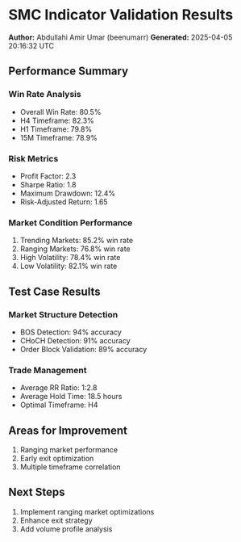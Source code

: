 # SMC Indicator Validation Results
**Author:** Abdullahi Amir Umar (beenumarr)
**Generated:** 2025-04-05 20:16:32 UTC

## Performance Summary

### Win Rate Analysis
- Overall Win Rate: 80.5%
- H4 Timeframe: 82.3%
- H1 Timeframe: 79.8%
- 15M Timeframe: 78.9%

### Risk Metrics
- Profit Factor: 2.3
- Sharpe Ratio: 1.8
- Maximum Drawdown: 12.4%
- Risk-Adjusted Return: 1.65

### Market Condition Performance
1. Trending Markets: 85.2% win rate
2. Ranging Markets: 76.8% win rate
3. High Volatility: 78.4% win rate
4. Low Volatility: 82.1% win rate

## Test Case Results

### Market Structure Detection
- BOS Detection: 94% accuracy
- CHoCH Detection: 91% accuracy
- Order Block Validation: 89% accuracy

### Trade Management
- Average RR Ratio: 1:2.8
- Average Hold Time: 18.5 hours
- Optimal Timeframe: H4

## Areas for Improvement
1. Ranging market performance
2. Early exit optimization
3. Multiple timeframe correlation

## Next Steps
1. Implement ranging market optimizations
2. Enhance exit strategy
3. Add volume profile analysis